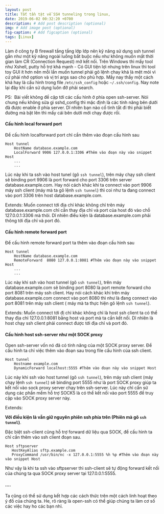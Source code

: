 ```yaml
---
layout: post
title: Tất tần tật về SSH tunneling trong linux,
date: 2019-06-02 00:32:20 +0700
description: # Add post description (optional)
img: # Add image post (optional)
fig-caption: # Add figcaption (optional)
tags: [Linux]
---
```


Làm ở công ty B firewall tầng tầng lớp lớp nên kỹ năng sử dụng ssh tunnel gần như một kỹ năng ngoài luồng bắt buộc nếu như không muốn mất thời gian làm CR (Connection Request) mở kết nối. Trên Windows thì mấy tool như Xshell, putty hỗ trợ khá mạnh - Có GUI tiện lợi nhưng trên linux thì tool toy GUI ít hơn nên mỗi lần muốn tunnel phải gõ lệnh chay khá là mệt mỏi vì cứ phải nhớ option và vị trí args sao cho phù hợp. Mấy nay thấy một cách khá hay là cấu hình trong file `/etc/ssh_config` hoặc `~/.ssh/config`. Nay note lại đây khi cần sử dụng luôn đỡ phải search.

PS:  Bài viết không đề cập tới các cấu hình ở phía open ssh-server. Nói chung nếu không sửa gì sshd_config thì mặc định là các tính năng bên dưới đã được enable ở phía server. Dĩ nhiên bạn nào cố tình tắt đi thì phải biết đường mà bật lên thì mấy cái bên dưới mới chạy được rồi.

#### Cấu hình local forward port

Để cấu hình localforward port chỉ cần thêm vào đoạn cấu hình sau

```
Host tunnel
    HostName database.example.com
    LocalForward 9906 127.0.0.1:3306 #Thêm vào đoạn này vào snippet Host
    ...
    ...
```

Lúc này khi ta ssh vào host tunel (gõ ```ssh tunnel```), trên máy chạy ssh client sẽ binding port 9906 là port forward cho port 3306 trên server database.example.com. Hay nói cách khác khi ta connect vào port 9906 máy ssh client (máy mà ta gõ lệnh ```ssh tunnel```) thì coi như ta đang connect vào port 3306 trên host database.example.com.

Extends: Muốn connect tới địa chỉ khác không chỉ trên máy database.example.com chỉ cần thay địa chỉ và port của host đó vào chỗ 127.0.0.1:3306 mà thôi. Dĩ nhiên điều kiện là database.example.com phải thông tới địa chỉ và port đó.

#### Cấu hình remote forward port

Để cấu hình remote forward port ta thêm vào đoạn cấu hình sau

```
Host tunnel
    HostName database.example.com
    RemoteForward  8080 127.0.0.1:8081 #Thêm vào đoạn này vào snippet Host
    ...
    ...
```

Lúc này khi ssh vào host tunnel (gõ ```ssh tunnel```), trên máy database.example.com sẽ binding port 8080 là port remote forward cho port 8081 trên máy ssh client. Hay nói cách khác khi trên máy database.example.com connect vào port 8080 thì như là đang connect vào port 8081 trên máy ssh client ( máy mà ta thực hiện gõ lệnh ```ssh tunnel```).

Extends: Muốn connect tới đị chỉ khác không chỉ là host ssh client ta có thể thay địa chỉ 127.0.0.1:8081 bằng host và port mà ta cần kết nối. Dĩ nhiên là host chạy ssh client phải connect được tới địa chỉ và port đó.

#### Cấu hình host ssh-server như một SOCK proxy

Open ssh-server vốn nó đã có tính năng của một SOCK proxy server. Để cấu hình ta chỉ việc thêm vào đoạn sau trong file cấu hình của ssh client.

```
Host tunnel
    Hostname example.com
    DynamicForward localhost:5555 #Thêm vào đoạn này vào snippet Host
```
Lúc này khi ssh vào host tunnel (gõ ```ssh tunnel```), trên máy ssh client (máy chạy lệnh ```ssh tunnel```) sẽ binding port 5555 như là port SOCK proxy giúp ta kết nối vào sock proxy server chạy trên ssh-server. Lúc này chỉ cần sử dụng các phần mềm hỗ trợ SOCK5 là có thể kết nối vào port 5555 để truy cập vào SOCK proxy server này.

Extends: 

**Với điều kiện là vẫn giữ nguyên phiên ssh phía trên (Phiên mà gõ ```ssh tunnel```)**.

Đặc biệt ssh-client cũng hỗ trợ forward dữ liệu qua SOCK, để cấu hình ta chỉ cần thêm vào ssh client đoạn sau.

```
Host sftpserver
   HostKeyAlias sftp.example.com
   ProxyCommand /usr/bin/nc -x 127.0.0.1:5555 %h %p #Thêm vào đoạn này vào snippet Host
```
Như vậy là khi ta ssh vào sftpserver thì ssh-client sẽ tự động forward kết nối của chúng ta qua SOCK proxy server tại 127.0.0.1:5555.


#### ....

Ta cũng có thể sử dụng kết hợp các cách thức trên một cách linh hoạt theo ý đồ của chúng ta. He, rõ ràng là open-ssh có thể giúp chúng ta làm cơ số các việc hay ho các bạn nhỉ.

